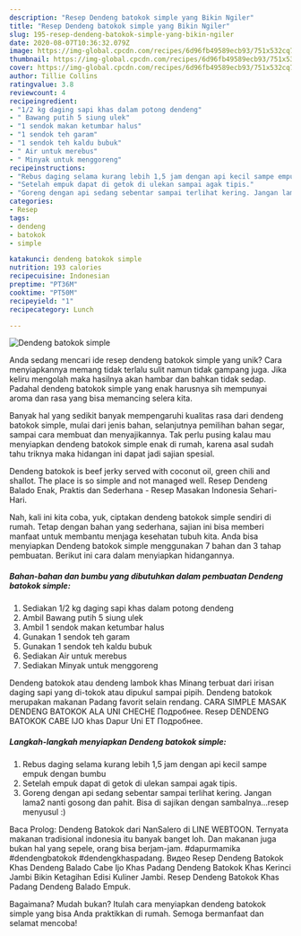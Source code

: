 ```yaml
---
description: "Resep Dendeng batokok simple yang Bikin Ngiler"
title: "Resep Dendeng batokok simple yang Bikin Ngiler"
slug: 195-resep-dendeng-batokok-simple-yang-bikin-ngiler
date: 2020-08-07T10:36:32.079Z
image: https://img-global.cpcdn.com/recipes/6d96fb49589ecb93/751x532cq70/dendeng-batokok-simple-foto-resep-utama.jpg
thumbnail: https://img-global.cpcdn.com/recipes/6d96fb49589ecb93/751x532cq70/dendeng-batokok-simple-foto-resep-utama.jpg
cover: https://img-global.cpcdn.com/recipes/6d96fb49589ecb93/751x532cq70/dendeng-batokok-simple-foto-resep-utama.jpg
author: Tillie Collins
ratingvalue: 3.8
reviewcount: 4
recipeingredient:
- "1/2 kg daging sapi khas dalam potong dendeng"
- " Bawang putih 5 siung ulek"
- "1 sendok makan ketumbar halus"
- "1 sendok teh garam"
- "1 sendok teh kaldu bubuk"
- " Air untuk merebus"
- " Minyak untuk menggoreng"
recipeinstructions:
- "Rebus daging selama kurang lebih 1,5 jam dengan api kecil sampe empuk dengan bumbu"
- "Setelah empuk dapat di getok di ulekan sampai agak tipis."
- "Goreng dengan api sedang sebentar sampai terlihat kering. Jangan lama2 nanti gosong dan pahit. Bisa di sajikan dengan sambalnya...resep menyusul :)"
categories:
- Resep
tags:
- dendeng
- batokok
- simple

katakunci: dendeng batokok simple 
nutrition: 193 calories
recipecuisine: Indonesian
preptime: "PT36M"
cooktime: "PT50M"
recipeyield: "1"
recipecategory: Lunch

---
```



![Dendeng batokok simple](https://img-global.cpcdn.com/recipes/6d96fb49589ecb93/751x532cq70/dendeng-batokok-simple-foto-resep-utama.jpg)

Anda sedang mencari ide resep dendeng batokok simple yang unik? Cara menyiapkannya memang tidak terlalu sulit namun tidak gampang juga. Jika keliru mengolah maka hasilnya akan hambar dan bahkan tidak sedap. Padahal dendeng batokok simple yang enak harusnya sih mempunyai aroma dan rasa yang bisa memancing selera kita.

Banyak hal yang sedikit banyak mempengaruhi kualitas rasa dari dendeng batokok simple, mulai dari jenis bahan, selanjutnya pemilihan bahan segar, sampai cara membuat dan menyajikannya. Tak perlu pusing kalau mau menyiapkan dendeng batokok simple enak di rumah, karena asal sudah tahu triknya maka hidangan ini dapat jadi sajian spesial.

Dendeng batokok is beef jerky served with coconut oil, green chili and shallot. The place is so simple and not managed well. Resep Dendeng Balado Enak, Praktis dan Sederhana - Resep Masakan Indonesia Sehari-Hari.


Nah, kali ini kita coba, yuk, ciptakan dendeng batokok simple sendiri di rumah. Tetap dengan bahan yang sederhana, sajian ini bisa memberi manfaat untuk membantu menjaga kesehatan tubuh kita. Anda bisa menyiapkan Dendeng batokok simple menggunakan 7 bahan dan 3 tahap pembuatan. Berikut ini cara dalam menyiapkan hidangannya.

<!--inarticleads1-->

##### Bahan-bahan dan bumbu yang dibutuhkan dalam pembuatan Dendeng batokok simple:

1. Sediakan 1/2 kg daging sapi khas dalam potong dendeng
1. Ambil  Bawang putih 5 siung ulek
1. Ambil 1 sendok makan ketumbar halus
1. Gunakan 1 sendok teh garam
1. Gunakan 1 sendok teh kaldu bubuk
1. Sediakan  Air untuk merebus
1. Sediakan  Minyak untuk menggoreng


Dendeng batokok atau dendeng lambok khas Minang terbuat dari irisan daging sapi yang di-tokok atau dipukul sampai pipih. Dendeng batokok merupakan makanan Padang favorit selain rendang. CARA SIMPLE MASAK DENDENG BATOKOK ALA UNI CHECHE Подробнее. Resep DENDENG BATOKOK CABE IJO khas Dapur Uni ET Подробнее. 

<!--inarticleads2-->

##### Langkah-langkah menyiapkan Dendeng batokok simple:

1. Rebus daging selama kurang lebih 1,5 jam dengan api kecil sampe empuk dengan bumbu
1. Setelah empuk dapat di getok di ulekan sampai agak tipis.
1. Goreng dengan api sedang sebentar sampai terlihat kering. Jangan lama2 nanti gosong dan pahit. Bisa di sajikan dengan sambalnya...resep menyusul :)


Baca Prolog: Dendeng Batokok dari NanSalero di LINE WEBTOON. Ternyata makanan tradisional indonesia itu banyak banget loh. Dan makanan juga bukan hal yang sepele, orang bisa berjam-jam. #dapurmamika #dendengbatokok #dendengkhaspadang. Видео Resep Dendeng Batokok Khas Dendeng Balado Cabe Ijo Khas Padang Dendeng Batokok Khas Kerinci Jambi Bikin Ketagihan Edisi Kuliner Jambi. Resep Dendeng Batokok Khas Padang Dendeng Balado Empuk. 

Bagaimana? Mudah bukan? Itulah cara menyiapkan dendeng batokok simple yang bisa Anda praktikkan di rumah. Semoga bermanfaat dan selamat mencoba!
